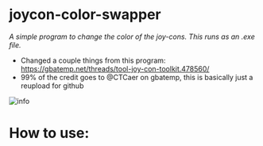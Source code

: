 # joycon-color-swapper

*A simple program to change the color of the joy-cons. This runs as an .exe file.*

* Changed a couple things from this program: https://gbatemp.net/threads/tool-joy-con-toolkit.478560/
* 99% of the credit goes to @CTCaer on gbatemp, this is basically just a reupload for github

![info](https://user-images.githubusercontent.com/85678708/182126878-b2c1f917-4365-464f-b241-e68d6b67281a.png)


# How to use:
